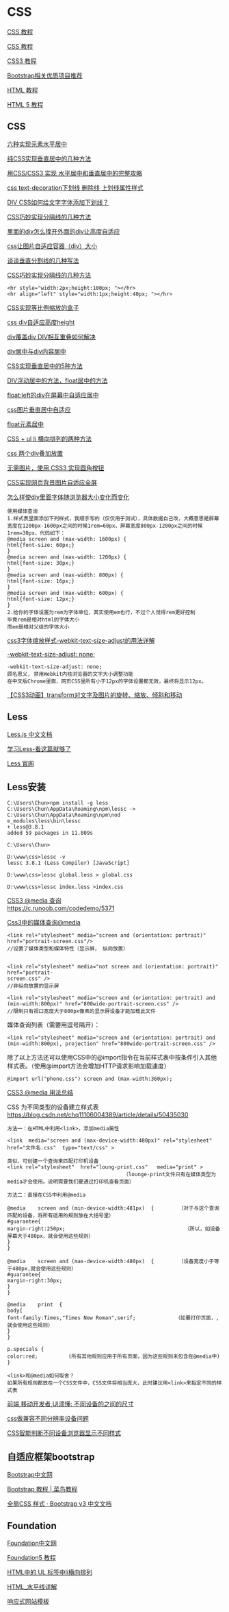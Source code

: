 
# CSS

[CSS 教程](http://www.runoob.com/css/css-tutorial.html)  

[CSS 教程](http://www.w3school.com.cn/css/index.asp)  

[CSS3 教程](http://www.w3school.com.cn/css3/index.asp)  

[Bootstrap相关优质项目推荐](http://www.bootcss.com/)  

[HTML 教程](http://www.w3school.com.cn/html/index.asp)  

[HTML 5 教程](http://www.w3school.com.cn/html5/index.asp)  

CSS
---

[六种实现元素水平居中](https://www.w3cplus.com/css/elements-horizontally-center-with-css.html)  

[纯CSS实现垂直居中的几种方法](https://www.cnblogs.com/hutuzhu/p/4450850.html)  

[用CSS/CSS3 实现 水平居中和垂直居中的完整攻略](https://blog.csdn.net/summer_lover_/article/details/66479576)  

[css text-decoration下划线 删除线 上划线属性样式](http://www.divcss5.com/rumen/r129.shtml)  

[DIV CSS如何给文字字体添加下划线？](http://www.divcss5.com/wenji/w586.shtml)  

[CSS巧妙实现分隔线的几种方法](https://blog.csdn.net/jian_xi/article/details/72572393)  

[里面的div怎么撑开外面的div让高度自适应](https://www.cnblogs.com/xiaoxiao2014/p/5474620.html)

[css让图片自适应容器（div）大小](https://blog.csdn.net/promisecao/article/details/52313430)  

[谈谈垂直分割线的几种写法](https://www.cnblogs.com/-simon/p/5883161.html)  

[CSS巧妙实现分隔线的几种方法](http://www.daqianduan.com/4258.html)  

~~~
<hr style="width:2px;height:100px; "></hr>
<hr align="left" style="width:1px;height:40px; "></hr>
~~~

[CSS实现等比例缩放的盒子](https://blog.csdn.net/kongjunchao159/article/details/50929781)  

[css div自适应高度height](http://www.divcss5.com/jiqiao/j499.shtml)  

[div覆盖div DIV相互重叠如何解决](http://www.divcss5.com/rumen/r674.shtml)  

[div居中与div内容居中](https://www.thinkcss.com/jiqiao/1460.shtml)  

[CSS实现垂直居中的5种方法](https://www.qianduan.net/css-to-achieve-the-vertical-center-of-the-five-kinds-of-methods/)  

[DIV浮动居中的方法，float居中的方法](https://blog.csdn.net/aerchi/article/details/7498460)  

[float:left的div在屏幕中自适应居中](https://blog.csdn.net/xianglikai1/article/details/63016553)  

[css图片垂直居中自适应](https://blog.csdn.net/promisecao/article/details/52774328)  

[float元素居中](https://blog.csdn.net/sinolzeng/article/details/41114215)  

[CSS + ul li 横向排列的两种方法](https://blog.csdn.net/superbirds/article/details/68501892)  

[css 两个div叠加放置](https://blog.csdn.net/water_popcorn/article/details/79033415)  

[无需图片，使用 CSS3 实现圆角按钮](http://www.open-open.com/home/space-37924-do-blog-id-5789.html)  

[CSS实现网页背景图片自适应全屏](https://www.cnblogs.com/neromaycry/p/8088828.html)  

[怎么样使div里面字体随浏览器大小变化而变化](https://zhidao.baidu.com/question/564326926319274164.html?qbl=relate_question_1&word=css%20%CE%C4%D7%D6%CB%F5%B7%C5)  
~~~
使用媒体查询
1.样式表里面添加下列样式，我顺手写的（仅仅用于测试），具体数据自己改，大概意思是屏幕宽度在1200px-1600px之间的时候1rem=60px，屏幕宽度800px-1200px之间的时候1rem=30px，代码如下：
@media screen and (max-width: 1600px) {
html{font-size: 60px;}
}
@media screen and (max-width: 1200px) {
html{font-size: 30px;}
}
@media screen and (max-width: 800px) {
html{font-size: 16px;}
}
@media screen and (max-width: 600px) {
html{font-size: 12px;}
}
2.给你的字体设置为rem为字体单位，其实使用em也行，不过个人觉得rem更好控制
毕竟rem是相对html的字体大小
而em是相对父级的字体大小
~~~

[css3字体缩放样式-webkit-text-size-adjust的用法详解](https://blog.csdn.net/juzipchy/article/details/71367642)  

[-webkit-text-size-adjust: none;](https://blog.csdn.net/u014737974/article/details/50165843)  

~~~
-webkit-text-size-adjust: none;
顾名思义, 禁用Webkit内核浏览器的文字大小调整功能
在中文版Chrome里面，网页CSS里所有小于12px的字体设置都无效，最终将显示12px。
~~~

[【CSS3动画】transform对文字及图片的旋转、缩放、倾斜和移动](https://www.cnblogs.com/webonline/p/6077198.html)  


Less
---

[Less.js 中文文档](http://www.css88.com/doc/less/)  

[学习Less-看这篇就够了](https://segmentfault.com/a/1190000012360995)  

[Less 官网](https://less.bootcss.com/)  

Less安装
---

~~~
C:\Users\Chun>npm install -g less
C:\Users\Chun\AppData\Roaming\npm\lessc -> C:\Users\Chun\AppData\Roaming\npm\nod
e_modules\less\bin\lessc
+ less@3.8.1
added 59 packages in 11.809s

C:\Users\Chun>

D:\www\css>lessc -v
lessc 3.8.1 (Less Compiler) [JavaScript]

D:\www\css>lessc global.less > global.css

D:\www\css>lessc index.less >index.css

~~~

[CSS3 @media 查询](http://www.runoob.com/cssref/css3-pr-mediaquery.html)  
https://c.runoob.com/codedemo/5371

[Css3中的媒体查询@media](https://www.cnblogs.com/clean/p/7595776.html)  
~~~
<link rel+"stylesheet" media="screen and (orientation: portrait)" href="portrait-screen.css"/>
//设置了媒体类型和媒体特性（显示屏， 纵向放置）


<link rel="stylesheet" media="not screen and (orientation: portrait)" href="portrait-
screen.css" />
//非纵向放置的显示屏

<link rel="stylesheet" media="screen and (orientation: portrait) and (min-width:800px)" href="800wide-portrait-screen.css" />
//限制只有视口宽度大于800px像素的显示屏设备才能加载此文件
~~~

媒体查询列表（需要用逗号隔开）：  
~~~
<link rel="stylesheet" media="screen and (orientation: portrait) and (min-width:800px), projection" href="800wide-portrait-screen.css" />
~~~

除了以上方法还可以使用CSS中的@import指令在当前样式表中按条件引入其他样式表。（使用@import方法会增加HTTP请求影响加载速度）  
~~~
@import url("phone.css") screen and (max-width:360px);
~~~


[CSS3 @media 用法总结](https://www.jianshu.com/p/b8f375b52a61)   

CSS 为不同类型的设备建立样式表
https://blog.csdn.net/chq11106004389/article/details/50435030

~~~
方法一：在HTML中利用<link>，添加media属性

<link  media="screen and (max-device-width:480px)" rel="stylesheet"  href="文件名.css"  type="text/css" >

类似，可创建一个查询来匹配打印机设备
<link rel="stylesheet"  href="loung-print.css"   media="print" >  
                                      （lounge-print文件只有在媒体类型为media才会使用。说明需要我们要通过打印机查看页面）

方法二：直接在CSS中利用@media

@media    screen and (min-device-width:481px)  {        （对于与这个查询匹配的设备，将所有适用的规则放在大括号里）
#guarantee{
margin-right:250px;                                       （所以，如设备屏幕大于480px，就会使用这些规则）
}
}

@media    screen and (max-device-width:480px)  {        （设备宽度小于等于480px,就会使用这些规则）
#guarantee{
margin-right:30px;                                        
}
}

@media    print  {        
body{
font-family:Times,"Times New Roman",serif;             （如要打印页面，,就会使用这些规则）                             
}
}

p.specials {        
color:red;          (所有其他规则应用于所有页面，因为这些规则未包含在@media中)
}

<link>和@media如何取舍？
如果所有规则都放在一个CSS文件中，CSS文件将相当庞大，此时建议用<link>来指定不同的样式表
~~~

[前端,移动开发者,UI须懂: 不同设备的之间的尺寸](https://blog.csdn.net/tenyit/article/details/50260579)  

[css做兼容不同分辨率设备问题](https://jingyan.baidu.com/article/c1a3101e58edbdde656debe6.html)  

[CSS智能判断不同设备浏览器显示不同样式](http://blog.sina.com.cn/s/blog_738213f10101c15m.html)  


自适应框架bootstrap
---

[Bootstrap中文网](http://www.bootcss.com/)  

[Bootstrap 教程 | 菜鸟教程](https://www.runoob.com/bootstrap/bootstrap-tutorial.html)  

[全局CSS 样式 · Bootstrap v3 中文文档](https://v3.bootcss.com/css/)  


Foundation
---

[Foundation中文网](http://foundation.org.cn/)  

[Foundation5 教程](http://www.runoob.com/foundation/foundation-tutorial.html)  


[HTML中的 UL 标签中li横向排列](https://blog.csdn.net/leewokan/article/details/6626774)   
  
[HTML_水平线详解](https://blog.csdn.net/admin_maxin/article/details/54572740)  


[响应式网站模板](http://www.cssmoban.com/tags.asp?n=%E5%93%8D%E5%BA%94%E5%BC%8F)  











